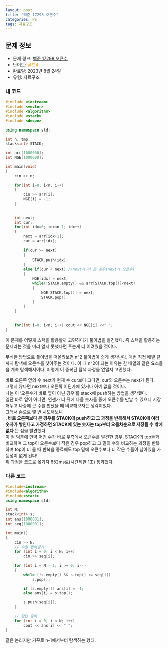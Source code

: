 ```yaml
---
layout: post
title: "백준 17298 오큰수"
categories: PS
tags: 자료구조
---
```


## 문제 정보
- 문제 링크: [백준 17298 오큰수](https://www.acmicpc.net/problem/17298)
- 난이도: <span style="color:#FFA500">골드4</span>
- 완료일: 2023년 8월 24일
- 유형: 자료구조

### 내 코드

```C++
#include <iostream>
#include <vector>
#include <algorithm>
#include <stack>
#include <deque>

using namespace std;

int n, tmp;
stack<int> STACK;

int arr[1000000];
int NGE[1000000];

int main(void)
{
	cin >> n;
	
	for(int i=0; i<n; i++)
	{
		cin >> arr[i];
		NGE[i] = -1;
	}
	
	
	int next;
	int cur;
	for(int idx=0; idx<n-1; idx++)
	{
		next = arr[idx+1];
		cur = arr[idx];
		
		if(cur >= next)
		{
			STACK.push(idx);
		}
		else if(cur < next) //next가 더 큰 경우(next가 오큰수)
		{
			NGE[idx] = next;
			while(!STACK.empty() && arr[STACK.top()]<next)
			{
				NGE[STACK.top()] = next;
				STACK.pop();
			}
		}
	}
	
	
	for(int i=0; i<n; i++) cout << NGE[i] <<" ";
}
```

이 문제를 어떻게 스택을 활용할까 고민하다가 풀이법을 발견했다. 즉 스택을 활용하는 문제라는 것을 미리 알지 못했다면 푸는게 더 어려웠을 것이다.

무식한 방법으로 풀이법을 떠올려보면 n^2 풀이법이 쉽게 생각난다. 매번 직접 배열 끝까지 탐색해 오큰수를 찾아주는 것이다. 이 때 n^2이 되는 이유는 한 배열의 같은 요소들을 계속 탐색해서이다. 어떻게 이 중복된 탐색 과정을 없앨지 고민했다.

바로 오른쪽 옆의 수 next가 현재 수 cur보다 크다면, cur의 오큰수는 next가 된다.  
그렇지 않다면 next보다 오른쪽 어딘가에 있거나 아예 없을 것이다.  
나는 이 ‘오큰수가 바로 옆이 아닌 경우’를 stack에 push하는 방법을 생각했다.  
일단 바로 옆이 아니면, 언젠가 더 뒤에 나올 숫자들 중에 오큰수를 만날 수 있으니 저장해두고 나중에 큰 수를 만났을 때 비교해보자는 생각이었다.  
그래서 손으로 몇 번 시도해보니  
**, 바로 오른쪽보다 큰 경우를 STACK에 push하고 그 과정을 반복해서 STACK에 여러 숫자가 쌓인다고 가정하면 STACK에 있는 숫자는 top부터 오름차순으로 저장될 수 밖에 없다** 는 점을 발견했다.  
이 점 덕분에 만약 어떤 수가 바로 우측에서 오큰수를 발견한 경우, STACK의 top들과 비교하며 그 top이 오큰수보다 작은 경우 pop하고 그 밑의 수와 비교하는 과정을 반복하며 top이 더 클 때 반복을 종료해도 top 밑에 오큰수보다 더 작은 수들이 남아있을 가능성이 없게 된다!  
위 과정을 코드로 옮기자 652ms로(시간제한 1초) 통과했다.  

### 다른 코드

```C++
#include<iostream>
#include<algorithm>
#include<stack>
using namespace std;

int N;
stack<int> s;
int ans[1000001];
int seq[1000001];

int main()
{
	cin >> N;
	// 수열 입력받기
	for (int i = 0; i < N; i++)
		cin >> seq[i];
	
	for (int i = N - 1; i >= 0; i--)
	{
		while (!s.empty() && s.top() <= seq[i])
			s.pop();

		if (s.empty()) ans[i] = -1;
		else ans[i] = s.top();

		s.push(seq[i]);
	}
	
	// 정답 출력
	for (int i = 0; i < N; i++)
		cout << ans[i] << " ";
}
```

같은 논리지만 거꾸로 n-1에서부터 탐색하는 형태.
